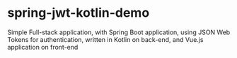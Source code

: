 # spring-jwt-kotlin-demo
Simple Full-stack application, with Spring Boot application, using JSON Web Tokens for authentication, written in Kotlin on back-end, and Vue.js application on front-end
